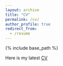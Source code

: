 ```yaml
---
layout: archive
title: "CV"
permalink: /cv/
author_profile: true
redirect_from:
  - /resume
---
```


{% include base_path %}


Here is my latest [CV](/files/cv.pdf)
